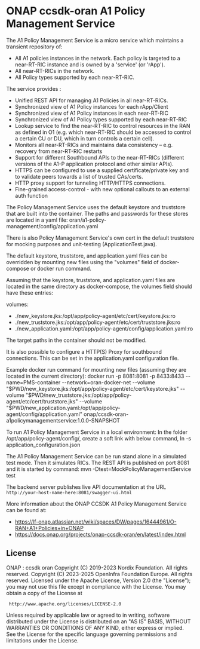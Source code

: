 # ONAP ccsdk-oran A1 Policy Management Service

The A1 Policy Management Service is a micro service which maintains a transient repository of:
  - All A1 policies instances in the network. Each policy is targeted to a near-RT-RIC instance and is owned by a 'service' (or 'rApp').
  - All near-RT-RICs in the network.
  - All Policy types supported by each near-RT-RIC.

The service provides :
  - Unified REST API for managing A1 Policies in all near-RT-RICs.
  - Synchronized view of A1 Policy instances for each rApp/Client
  - Synchronized view of A1 Policy instances in each near-RT-RIC
  - Synchronized view of A1 Policy types supported by each near-RT-RIC
  - Lookup service to find the near-RT-RIC to control resources in the RAN as defined in  O1 (e.g. which near-RT-RIC should be accessed to control a certain CU or DU, which in turn controls a certain cell).
  - Monitors all near-RT-RICs and maintains data consistency  – e.g. recovery from near-RT-RIC restarts
  - Support for different Southbound APIs to the near-RT-RICs (different versions of the A1-P application protocol and other similar APIs).
  - HTTPS can be configured to use a supplied certificate/private key and to validate peers towards a list of trusted CAs/certs.
  - HTTP proxy support for tunneling HTTP/HTTPS connections.
  - Fine-grained access-control - with new optional callouts to an external auth function

The Policy Management Service uses the default keystore and truststore that are built into the container. The paths and passwords for these stores are located in a yaml file:
oran/a1-policy-management/config/application.yaml

There is also Policy Management Service's own cert in the default truststore for mocking purposes and unit-testing (ApplicationTest.java).

The default keystore, truststore, and application.yaml files can be overridden by mounting new files using the "volumes" field of docker-compose or docker run command.

Assuming that the keystore, truststore, and application.yaml files are located in the same directory as docker-compose, the volumes field should have these entries:

volumes:
  - ./new_keystore.jks:/opt/app/policy-agent/etc/cert/keystore.jks:ro
  - ./new_truststore.jks:/opt/app/policy-agent/etc/cert/truststore.jks:ro
  - ./new_application.yaml:/opt/app/policy-agent/config/application.yaml:ro

The target paths in the container should not be modified.

It is also possible to configure a HTTP(S) Proxy for southbound connections. This can be set in the application.yaml configuration file.

Example docker run command for mounting new files (assuming they are located in the current directory):
docker run -p 8081:8081 -p 8433:8433 --name=PMS-container --network=oran-docker-net --volume "$PWD/new_keystore.jks:/opt/app/policy-agent/etc/cert/keystore.jks" --volume "$PWD/new_truststore.jks:/opt/app/policy-agent/etc/cert/truststore.jks" --volume "$PWD/new_application.yaml:/opt/app/policy-agent/config/application.yaml" onap/ccsdk-oran-a1policymanagementservice:1.0.0-SNAPSHOT

To run A1 Policy Management Service in a local environment:
In the folder /opt/app/policy-agent/config/, create a soft link with below command,
ln -s <path to test_application_configuration.json> application_configuration.json

The A1 Policy Management Service can be run stand alone in a simulated test mode. Then it simulates RICs.
The REST API is published on port 8081 and it is started by command:
mvn -Dtest=MockPolicyManagementService test

The backend server publishes live API documentation at the
URL `http://your-host-name-here:8081/swagger-ui.html`

More information about the ONAP CCSDK A1 Policy Management Service can be found at: 
  - https://lf-onap.atlassian.net/wiki/spaces/DW/pages/16444961/O-RAN+A1+Policies+in+ONAP
  - https://docs.onap.org/projects/onap-ccsdk-oran/en/latest/index.html


## License

ONAP : ccsdk oran
Copyright (C) 2019-2023 Nordix Foundation. All rights reserved.
Copyright (C) 2023-2025 OpenInfra Foundation Europe. All rights reserved.
Licensed under the Apache License, Version 2.0 (the "License");
you may not use this file except in compliance with the License.
You may obtain a copy of the License at

     http://www.apache.org/licenses/LICENSE-2.0

Unless required by applicable law or agreed to in writing, software
distributed under the License is distributed on an "AS IS" BASIS,
WITHOUT WARRANTIES OR CONDITIONS OF ANY KIND, either express or implied.
See the License for the specific language governing permissions and
limitations under the License.
